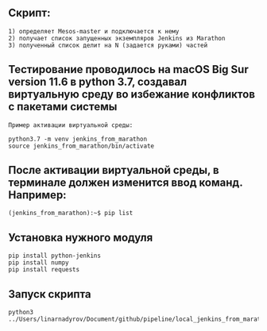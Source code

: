 ## Скрипт:
```
1) определяет Mesos-master и подключается к нему
2) получает список запущенных экземпляров Jenkins из Marathon
3) полученный список делит на N (задается руками) частей
```

## Тестирование проводилось на macOS Big Sur version 11.6 в python 3.7, создавал виртуальную среду во избежание конфликтов с пакетами системы
```
Пример активации виртуальной среды: 

python3.7 -m venv jenkins_from_marathon
source jenkins_from_marathon/bin/activate
```
## После активации виртуальной среды, в терминале должен изменится ввод команд. Например:
```
(jenkins_from_marathon):~$ pip list
```
## Установка нужного модуля
```
pip install python-jenkins
pip install numpy 
pip install requests
```
## Запуск скрипта
```
python3 ../Users/linarnadyrov/Document/github/pipeline/local_jenkins_from_marathon.py
```
